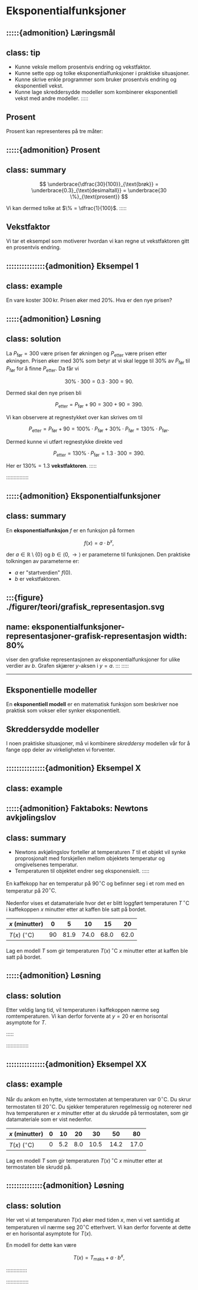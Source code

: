 # Eksponentialfunksjoner


:::::{admonition} Læringsmål
---
class: tip
---
* Kunne veksle mellom prosentvis endring og vekstfaktor. 
* Kunne sette opp og tolke eksponentialfunksjoner i praktiske situasjoner.
* Kunne skrive enkle programmer som bruker prosentvis endring og eksponentiell vekst. 
* Kunne lage skreddersydde modeller som kombinerer eksponentiell vekst med andre modeller.
:::::

## Prosent

Prosent kan representeres på tre måter:

:::::{admonition} Prosent
---
class: summary
---
$$
\underbrace{\dfrac{30}{100}}_{\text{brøk}} = \underbrace{0.3}_{\text{desimaltall}} = \underbrace{30 \%}_{\text{prosent}}
$$

Vi kan dermed tolke at $\% = \dfrac{1}{100}$.
:::::


## Vekstfaktor

Vi tar et eksempel som motiverer hvordan vi kan regne ut vekstfaktoren gitt en prosentvis endring.

:::::::::::::::{admonition} Eksempel 1
---
class: example
---
En vare koster $300 \, \mathrm{kr}$. Prisen øker med $20 \%$. Hva er den nye prisen? 

:::::{admonition} Løsning
---
class: solution
---
La $P_\text{før} = 300$ være prisen før økningen og $P_\text{etter}$ være prisen etter økningen. Prisen øker med $30 \%$ som betyr at vi skal legge til $30 \%$ av $P_\text{før}$ til $P_\text{før}$ for å finne $P_\text{etter}$. Da får vi 

$$
30 \% \cdot 300 = 0.3 \cdot 300 = 90.
$$

Dermed skal den nye prisen bli 

$$
P_\text{etter} = P_\text{før} + 90 = 300 + 90 = 390. 
$$

Vi kan observere at regnestykket over kan skrives om til

$$
P_\text{etter} = P_\text{før} + 90 = 100\% \cdot P_\text{før} + 30\% \cdot P_\text{før} = 130\% \cdot P_\text{før}.
$$

Dermed kunne vi utført regnestykke direkte ved

$$
P_\text{etter} = 130\% \cdot P_\text{før} = 1.3 \cdot 300 = 390.
$$

Her er $130 \% = 1.3$ **vekstfaktoren**.
:::::

:::::::::::::::





:::::{admonition} Eksponentialfunksjoner
---
class: summary
---
En **eksponentialfunksjon** $f$ er en funksjon på formen

$$
f(x) = a \cdot b^x, 
$$

der $a \in \mathbb{R} \setminus \{0\}$ og $b \in \langle 0, \to\rangle$ er parameterne til funksjonen. Den praktiske tolkningen av parameterne er:
* $a$ er "startverdien" $f(0)$.
* $b$ er vekstfaktoren.

:::{figure} ./figurer/teori/grafisk_representasjon.svg
---
name: eksponentialfunksjoner-representasjoner-grafisk-representasjon
width: 80%
---

viser den grafiske representasjonen av eksponentialfunksjoner for ulike verdier av $b$. Grafen skjærer $y$-aksen i $y = a$.
:::
:::::

---

## Eksponentielle modeller

En **eksponentiell modell** er en matematisk funksjon som beskriver noe praktisk som vokser eller synker eksponentielt.










## Skreddersydde modeller

I noen praktiske situasjoner, må vi kombinere *skreddersy* modellen vår for å fange opp deler av virkeligheten vi forventer. 


:::::::::::::::{admonition} Eksempel X
---
class: example
---

:::::{admonition} Faktaboks: Newtons avkjølingslov
---
class: summary
---
* Newtons avkjølingslov forteller at temperaturen $T$ til et objekt vil synke proprosjonalt med forskjellen mellom objektets temperatur og omgivelsenes temperatur. 
* Temperaturen til objektet endrer seg eksponensielt.
:::::

En kaffekopp har en temperatur på $90^\circ \mathrm{C}$ og befinner seg i et rom med en temperatur på $20^\circ \mathrm{C}$. 

Nedenfor vises et datamateriale hvor det er blitt loggført temperaturen $T \, ^\circ \mathrm{C}$ i kaffekoppen $x$ minutter etter at kaffen ble satt på bordet.

| $x$ (minutter) | 0 | 5 | 10 | 15 | 20 |
|----------------|---|----|---|----|----|
| $T(x)$ ($^\circ \mathrm{C}$) | 90 | 81.9 | 74.0 | 68.0 | 62.0 |


Lag en modell $T$ som gir temperaturen $T(x) \, ^\circ \mathrm{C}$ $x$ minutter etter at kaffen ble satt på bordet.


:::::{admonition} Løsning
---
class: solution
---
Etter veldig lang tid, vil temperaturen i kaffekoppen nærme seg romtemperaturen. Vi kan derfor forvente at $y = 20$ er en horisontal asymptote for $T$. 

:::::

:::::::::::::::


:::::::::::::::{admonition} Eksempel XX
---
class: example
---
Når du ankom en hytte, viste termostaten at temperaturen var $0^\circ \mathrm{C}$. Du skrur termostaten til $20^\circ \mathrm{C}$. Du sjekker temperaturen regelmessig og notererer ned hva temperaturen er $x$ minutter etter at du skrudde på termostaten, som
gir datamateriale som er vist nedenfor. 


| $x$ (minutter) | 0 | 10 | 20 | 30 | 50 | 80 |
|----------------|---|----|---|----|----|----|
| $T(x)$ ($^\circ \mathrm{C}$) | 0 | 5.2 | 8.0 | 10.5 | 14.2 | 17.0 |

Lag en modell $T$ som gir temperaturen $T(x) \, ^\circ \mathrm{C}$ $x$ minutter etter at termostaten ble skrudd på. 


::::::::::::::{admonition} Løsning
---
class: solution
---
Her vet vi at temperaturen $T(x)$ øker med tiden $x$, men vi vet samtidig at temperaturen vil nærme seg $20^\circ \mathrm{C}$ etterhvert. Vi kan derfor forvente at dette er en horisontal asymptote for $T(x)$. 

En modell for dette kan være 

$$
T(x) = T_\mathrm{maks} + a \cdot b^x,
$$

::::::::::::::


:::::::::::::::
